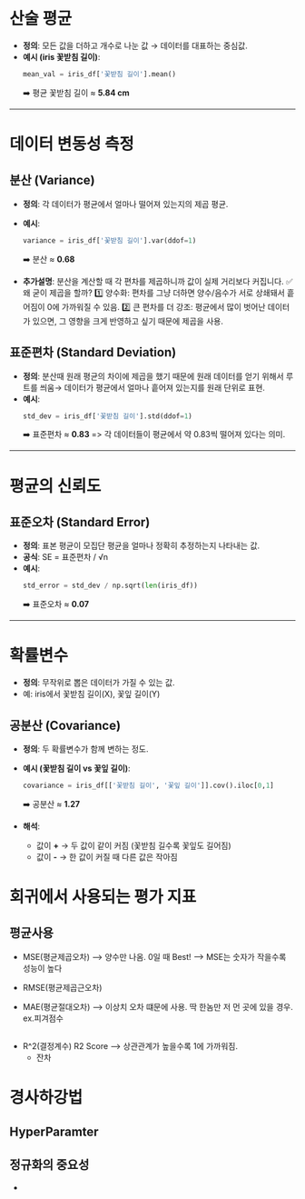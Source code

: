 # 산술 평균

- **정의**: 모든 값을 더하고 개수로 나눈 값 → 데이터를 대표하는 중심값.
- **예시 (iris 꽃받침 길이)**:
    ```python
    mean_val = iris_df['꽃받침 길이'].mean()
    ```
    ➡️ 평균 꽃받침 길이 ≈ **5.84 cm**

---

# 데이터 변동성 측정

## 분산 (Variance)
- **정의**: 각 데이터가 평균에서 얼마나 떨어져 있는지의 제곱 평균.
- **예시**:
    ```python
    variance = iris_df['꽃받침 길이'].var(ddof=1)
    ```
    ➡️ 분산 ≈ **0.68**

- **추가설명**:
분산을 계산할 때 각 편차를 제곱하니까 값이 실제 거리보다 커집니다.
✅ 왜 굳이 제곱을 할까?
1️⃣ 양수화: 편차를 그냥 더하면 양수/음수가 서로 상쇄돼서 흩어짐이 0에 가까워질 수 있음.
2️⃣ 큰 편차를 더 강조: 평균에서 많이 벗어난 데이터가 있으면, 그 영향을 크게 반영하고 싶기 때문에 제곱을 사용.


## 표준편차 (Standard Deviation)
- **정의**: 분산때 원래 평균의 차이에 제곱을 했기 때문에 원래 데이터를 얻기 위해서 루트를 씌움→  데이터가 평균에서 얼마나 흩어져 있는지를 원래 단위로 표현.
- **예시**:
    ```python
    std_dev = iris_df['꽃받침 길이'].std(ddof=1)
    ```
    ➡️ 표준편차 ≈ **0.83** => 각 데이터들이 평균에서 약 0.83씩 떨어져 있다는 의미. 
    
---

# 평균의 신뢰도

## 표준오차 (Standard Error)
- **정의**: 표본 평균이 모집단 평균을 얼마나 정확히 추정하는지 나타내는 값.
- **공식**: SE = 표준편차 / √n
- **예시**:
    ```python
    std_error = std_dev / np.sqrt(len(iris_df))
    ```
    ➡️ 표준오차 ≈ **0.07**

---

# 확률변수

- **정의**: 무작위로 뽑은 데이터가 가질 수 있는 값.
- 예: iris에서 꽃받침 길이(X), 꽃잎 길이(Y)

## 공분산 (Covariance)
- **정의**: 두 확률변수가 함께 변하는 정도.
- **예시 (꽃받침 길이 vs 꽃잎 길이)**:
    ```python
    covariance = iris_df[['꽃받침 길이', '꽃잎 길이']].cov().iloc[0,1]
    ```
    ➡️ 공분산 ≈ **1.27**

- **해석**:
    - 값이 **+** → 두 값이 같이 커짐 (꽃받침 길수록 꽃잎도 길어짐)
    - 값이 **-** → 한 값이 커질 때 다른 값은 작아짐


# 회귀에서 사용되는 평가 지표

## 평균사용
- MSE(평균제곱오차) 
--> 양수만 나옴. 0일 때 Best!
--> MSE는 숫자가 작을수록 성능이 높다 

- RMSE(평균제곱근오차)

- MAE(평균절대오차)
--> 이상치 오차 떄문에 사용. 딱 한놈만 저 먼 곳에 있을 경우.  ex.피겨점수

## 
- R^2(결정계수) R2 Score
--> 상관관계가 높을수록 1에 가까워짐.
    - 잔차


# 경사하강법

## HyperParamter

## 정규화의 중요성
- 